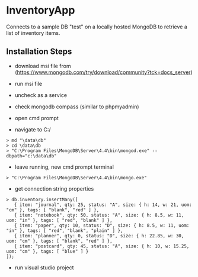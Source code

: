 # InventoryApp

Connects to a sample DB "test" on a locally hosted MongoDB to retrieve a list of inventory items.

## Installation Steps

- download msi file from (https://www.mongodb.com/try/download/community?tck=docs_server)

- run msi file

- uncheck as a service

- check mongodb compass (similar to phpmyadmin)

- open cmd prompt

- navigate to C:/
```
> md "\data\db"
> cd \data\db
> "C:\Program Files\MongoDB\Server\4.4\bin\mongod.exe" --dbpath="c:\data\db"
```
- leave running, new cmd prompt terminal
```
> "C:\Program Files\MongoDB\Server\4.4\bin\mongo.exe"
```
- get connection string properties
```
> db.inventory.insertMany([
   { item: "journal", qty: 25, status: "A", size: { h: 14, w: 21, uom: "cm" }, tags: [ "blank", "red" ] },
   { item: "notebook", qty: 50, status: "A", size: { h: 8.5, w: 11, uom: "in" }, tags: [ "red", "blank" ] },
   { item: "paper", qty: 10, status: "D", size: { h: 8.5, w: 11, uom: "in" }, tags: [ "red", "blank", "plain" ] },
   { item: "planner", qty: 0, status: "D", size: { h: 22.85, w: 30, uom: "cm" }, tags: [ "blank", "red" ] },
   { item: "postcard", qty: 45, status: "A", size: { h: 10, w: 15.25, uom: "cm" }, tags: [ "blue" ] }
]);
```
- run visual studio project
